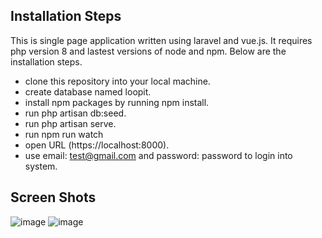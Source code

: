 ## Installation Steps

This is single page application written using laravel and vue.js. It requires php version 8 and lastest versions of node and npm. Below are the installation steps. 

- clone this repository into your local machine.
- create database named loopit.
- install npm packages by running npm install.
- run php artisan db:seed.
- run php artisan serve.
- run npm run watch
- open URL (https://localhost:8000).
- use email: test@gmail.com and password: password to login into system.


## Screen Shots

![image](https://user-images.githubusercontent.com/71860510/152800233-eef953c2-c3b5-4bd2-ae63-367ba93e51cb.png)
![image](https://user-images.githubusercontent.com/71860510/152800368-99a81de4-a125-4841-9785-eb78b08d78e1.png)
